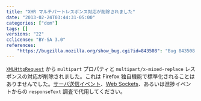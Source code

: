 ```yaml
---
title: "XHR マルチパートレスポンス対応が削除されました"
date: "2013-02-24T03:44:31-05:00"
categories: ["dom"]
tags: []
versions: "22"
cclicense: "BY-SA 3.0"
references:
    "https://bugzilla.mozilla.org/show_bug.cgi?id=843508": "Bug 843508 – Remove support for multipart XHR responses"
---
```

[`XMLHttpRequest`](https://developer.mozilla.org/ja/docs/Web/API/XMLHttpRequest) から `multipart` プロパティと `multipart/x-mixed-replace` レスポンスの対応が削除されました。これは Firefox 独自機能で標準化されることはありませんでした。[サーバ送信イベント](https://developer.mozilla.org/ja/docs/Server-sent_events)、[Web Sockets](https://developer.mozilla.org/ja/docs/WebSockets)、あるいは進捗イベントからの `responseText` 調査で代用してください。
